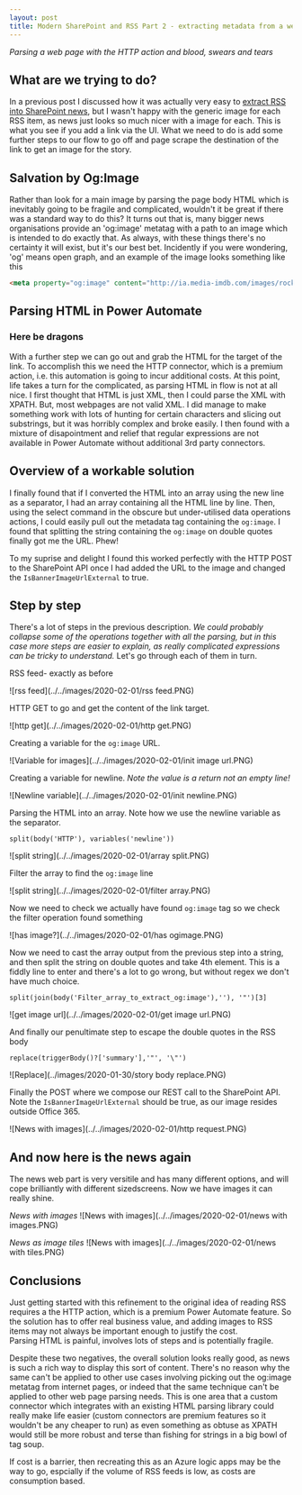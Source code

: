 ```yaml
---
layout: post
title: Modern SharePoint and RSS Part 2 - extracting metadata from a webpage
---
```


_Parsing a web page with the HTTP action and blood, swears and tears_


## What are we trying to do? ##

In a previous post I discussed how it was actually very easy to 
[extract RSS into SharePoint news](https://dylanhayes.github.io/RSS-not-dead-yet/), but I wasn't happy with the generic image for each RSS item, as news just looks so much nicer with a image for each. This is what you see if you add a link via the UI. What we need to do is add some further steps to our flow to go off and page scrape the destination of the link to get an image for the story. 

## Salvation by Og:Image ##

Rather than look for a main image by parsing the page body HTML which is inevitably going to be fragile and complicated, wouldn't it be great if there was a standard way to do this? It turns out that is, many bigger news organisations provide an 'og:image' metatag with a  path to an image which is intended to do exactly that. As always, with these things there's no certainty it will exist, but it's our best bet. Incidently if you were wondering, 'og' means open graph, and an example of the image looks something like this

```HTML
<meta property="og:image" content="http://ia.media-imdb.com/images/rock.jpg" /> 
```

## Parsing HTML in Power Automate ##

### Here be dragons ###

With a further step we can go out and grab the HTML for the target of the link. 
To accomplish this we need the HTTP connector, which is a premium action, i.e. this automation is going to incur additional costs. At this point, life takes a turn for the complicated, as parsing HTML in flow is not at all nice. I first thought that HTML is just XML, then I could parse the XML with XPATH. But, most webpages are not valid XML. I did manage to make something work with lots of hunting for certain characters and slicing out substrings, but it was horribly complex and broke easily. I then found with a mixture of disapointment and relief that regular expressions are not available in Power Automate without additional 3rd party connectors.

## Overview of a workable solution ##

I finally found that if I converted the HTML into an array using the new line as a separator, I had an array containing all the HTML line by line. Then, using the select command in the obscure but under-utilised data operations actions, I could easily pull out the metadata tag containing the `og:image`. I found that splitting the string containing the `og:image` on double quotes finally got me the URL. Phew!

To my suprise and delight I found this worked perfectly with the HTTP POST to the SharePoint API once I had added the URL to the image and changed the `IsBannerImageUrlExternal` to true.

## Step by step ##

There's a lot of steps in the previous description. 
_We could probably collapse some of the operations together with all the parsing, but in this case more steps are easier to explain, as really complicated expressions can be tricky to understand._ 
Let's go through each of them in turn.

RSS feed- exactly as before

![rss feed](../../images/2020-02-01/rss feed.PNG)

HTTP GET to go and get the content of the link target.

![http get](../../images/2020-02-01/http get.PNG)

Creating a variable for the `og:image` URL. 

![Variable for images](../../images/2020-02-01/init image url.PNG)

Creating a variable for newline. *Note the value is a return not an empty line!*

![Newline variable](../../images/2020-02-01/init newline.PNG)


Parsing the HTML into an array. Note how we use the newline variable as the separator.

`split(body('HTTP'), variables('newline'))`

![split string](../../images/2020-02-01/array split.PNG)

Filter the array to find the `og:image` line

![split string](../../images/2020-02-01/filter array.PNG)

Now we need to check we actually have found `og:image` tag so we check the filter operation found something

![has image?](../../images/2020-02-01/has ogimage.PNG)

Now we need to cast the array output from the previous step into a string, and then split the string on double quotes and take 4th element. This is a fiddly line to enter and there's a lot to go wrong, but without regex we don't have much choice.

`split(join(body('Filter_array_to_extract_og:image'),''), '"')[3]`

![get image url](../../images/2020-02-01/get image url.PNG)


And finally our penultimate step to escape the double quotes in the RSS body

``` 
replace(triggerBody()?['summary'],'"', '\"')
```

![Replace](../images/2020-01-30/story body replace.PNG)

Finally the POST where we compose our REST call to the SharePoint API. Note the 
`IsBannerImageUrlExternal` should be true, as our image resides outside Office 365.

![News with images](../../images/2020-02-01/http request.PNG)

## And now here is the news again ##

The news web part is very versitile and has many different options, and will cope brilliantly with different sizedscreens. Now we have images it can really shine.

*News with images*
![News with images](../../images/2020-02-01/news with images.PNG)

*News as image tiles*
![News with images](../../images/2020-02-01/news with tiles.PNG)


## Conclusions ##

Just getting started with this refinement to the original idea of reading RSS requires a the HTTP action, which is a premium Power Automate feature. So the solution has to offer real business value, and adding images to RSS items may not 
always be important enough to justify the cost.  
Parsing HTML is painful, involves lots of steps and is potentially fragile. 

Despite these two negatives, the overall solution looks really good, as news is such a rich way to display this sort of content. There's no reason why the same can't be applied to other use cases involving picking out the og:image metatag from internet pages, or indeed that the same technique can't be applied to other web page parsing needs. This is one area that a custom connector which integrates with an existing HTML parsing library could really make life easier (custom connectors are premium features so it wouldn't be any cheaper to run) as even something as obtuse as XPATH would still be more robust and terse than fishing for strings in a big bowl of tag soup.

If cost is a barrier, then recreating this as an Azure logic apps may be the way to go, espcially if the volume of RSS feeds is low, as costs are consumption based. 


